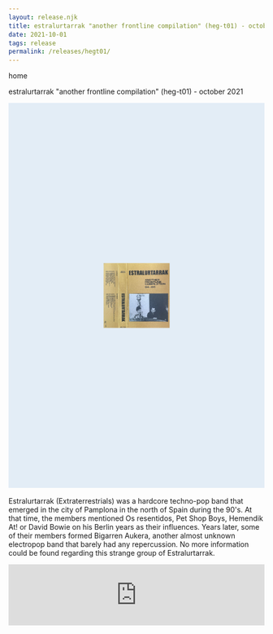 ```yaml
---
layout: release.njk
title: estralurtarrak "another frontline compilation" (heg-t01) - october 2021
date: 2021-10-01
tags: release
permalink: /releases/hegt01/
---
```


home

estralurtarrak "another frontline compilation" (heg-t01) - october 2021

![estralurtarrak](../public/assets/Hegt01_A.webp)

Estralurtarrak (Extraterrestrials) was a hardcore techno-pop band that emerged in the city of Pamplona in the north of Spain during the 90's.
            At that time, the members mentioned Os resentidos, Pet Shop Boys, Hemendik At! or David Bowie on his Berlin years as their influences.
            Years later, some of their members formed Bigarren Aukera, another almost unknown electropop band that barely had any repercussion. No more information could be found regarding this strange group of Estralurtarrak.

<iframe seamless="" src="https://bandcamp.com/EmbeddedPlayer/album=3942836647/size=large/bgcol=ffffff/linkcol=0687f5/tracklist=false/artwork=small/transparent=true/" style="border: 0; width: 100%; height: 120px;"><a href="https://hegoadiskak.bandcamp.com/album/estralurtarrak-another-frontline-compilation-94-00">Estralurtarrak - Another Frontline Compilation 94/00 de Estralurtarrak</a></iframe>
